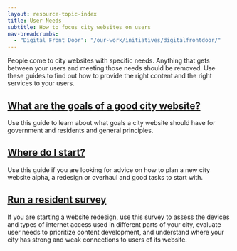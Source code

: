 ```yaml
---
layout: resource-topic-index
title: User Needs
subtitle: How to focus city websites on users
nav-breadcrumbs:
  - "Digital Front Door": "/our-work/initiatives/digitalfrontdoor/"
---
```


People come to city websites with specific needs. Anything that gets between your users and meeting those needs should be removed. Use these guides to find out how to provide the right content and the right services to your users. 

## [What are the goals of a good city website?](/our-work/initiatives/digitalfrontdoor/playbook/user-needs/goals-good-city-website.html)
Use this guide to learn about what goals a city website should have for government and residents and general principles. 

## [Where do I start?](/our-work/initiatives/digitalfrontdoor/playbook/user-needs/where-do-i-start.html)
Use this guide if you are looking for advice on how to plan a new city website alpha, a redesign or overhaul and good tasks to start with.

## [Run a resident survey](/our-work/initiatives/digitalfrontdoor/playbook/user-needs/run-a-resident-survey.html)
If you are starting a website redesign, use this survey to assess the devices and types of internet access used in different parts of your city, evaluate user needs to prioritize content development, and understand where your city has strong and weak connections to users of its website.
